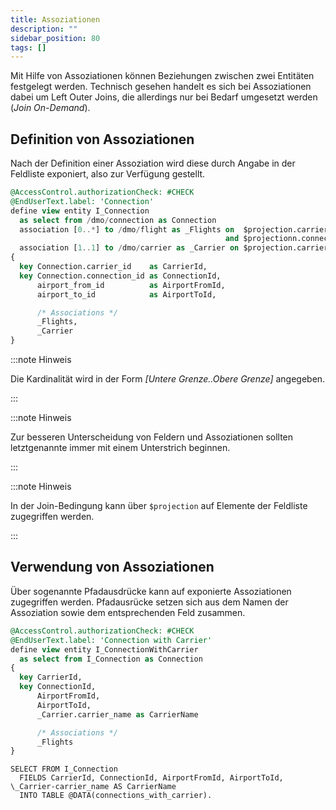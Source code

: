 ```yaml
---
title: Assoziationen
description: ""
sidebar_position: 80
tags: []
---
```


Mit Hilfe von Assoziationen können Beziehungen zwischen zwei Entitäten festgelegt werden. Technisch gesehen handelt es sich bei Assoziationen dabei um Left Outer Joins, die allerdings nur bei Bedarf umgesetzt werden (_Join On-Demand_).

## Definition von Assoziationen

Nach der Definition einer Assoziation wird diese durch Angabe in der Feldliste exponiert, also zur Verfügung gestellt.

```sql showLineNumbers
@AccessControl.authorizationCheck: #CHECK
@EndUserText.label: 'Connection'
define view entity I_Connection
  as select from /dmo/connection as Connection
  association [0..*] to /dmo/flight as _Flights on  $projection.carrier_id = _Flights.carrier_id
                                                and $projectionn.connection_id = _Flights.connection_id
  association [1..1] to /dmo/carrier as _Carrier on $projection.carrier_id = _Carrier.carrier_id
{
  key Connection.carrier_id    as CarrierId,
  key Connection.connection_id as ConnectionId,
      airport_from_id          as AirportFromId,
      airport_to_id            as AirportToId,

      /* Associations */
      _Flights,
      _Carrier
}
```

:::note Hinweis

Die Kardinalität wird in der Form _[Untere Grenze..Obere Grenze]_ angegeben.

:::

:::note Hinweis

Zur besseren Unterscheidung von Feldern und Assoziationen sollten letztgenannte immer mit einem Unterstrich beginnen.

:::

:::note Hinweis

In der Join-Bedingung kann über `$projection` auf Elemente der Feldliste zugegriffen werden.

:::

## Verwendung von Assoziationen

Über sogenannte Pfadausdrücke kann auf exponierte Assoziationen zugegriffen werden. Pfadausrücke setzen sich aus dem Namen der Assoziation sowie dem entsprechenden Feld zusammen.

```sql showLineNumbers
@AccessControl.authorizationCheck: #CHECK
@EndUserText.label: 'Connection with Carrier'
define view entity I_ConnectionWithCarrier
  as select from I_Connection as Connection
{
  key CarrierId,
  key ConnectionId,
      AirportFromId,
      AirportToId,
      _Carrier.carrier_name as CarrierName

      /* Associations */
      _Flights
}
```

```abap shwoLineNumbers
SELECT FROM I_Connection
  FIELDS CarrierId, ConnectionId, AirportFromId, AirportToId, \_Carrier-carrier_name AS CarrierName
  INTO TABLE @DATA(connections_with_carrier).
```
